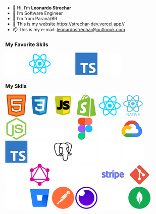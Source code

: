- 👋 Hi, I’m **Leonardo Strechar**
- 👀 I’m Software Engineer
- 🌱 I’m from Paraná/BR
- 💞️ This is my website <https://strechar-dev.vercel.app//>
- 📫 This is my e-mail: leonardostrechar@outloook.com

### **My Favorite Skils**
![teste](./imgs/next.svg) ![teste](./imgs/react.svg) ![teste](./imgs/tailwind.svg) ![teste](./imgs/typescript.svg) ![teste](./imgs/aws.svg)

### **My Skils**

![html](./imgs/html.svg)  ![css](./imgs/css.svg)  ![javascript](./imgs/javascript.svg)   ![shopify](./imgs/shopify.svg) 
![react](./imgs/react.svg)  ![react-native](./imgs/react-native.svg)   ![node](./imgs/node.svg) ![express](./imgs/express.svg) ![figma](./imgs/figma.svg) 
![aws](./imgs/aws.svg)  ![gcp](./imgs/gcp.svg)  ![typescript](./imgs/typescript.svg) ![next](./imgs/next.svg) ![postgresql](./imgs/postgresql.svg) ![mysql](./imgs/mysql.svg) 
![php](./imgs/php.svg) ![docker](./imgs/docker.svg) ![tailwind](./imgs/tailwind.svg)  ![graphql](./imgs/graphql.svg) ![bootstrap](./imgs/bootstrap.svg) ![styled-components](./imgs/styled-components.svg) ![stripe](./imgs/stripe.svg) ![git](./imgs/git.svg) ![github](./imgs/github.svg)  ![tesbitbuckette](./imgs/bitbucket.svg) ![postman](./imgs/postman.svg)  ![insomnia](./imgs/insomnia.svg)  ![expo](./imgs/expo.svg)  ![mongo](./imgs/mongo.svg)
 
 
